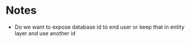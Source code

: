 # Notes
* Do we want to expose database id to end user or keep that in entity layer and use another id